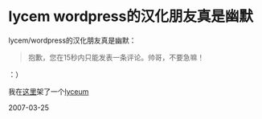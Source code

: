# lycem wordpress的汉化朋友真是幽默

lycem/wordpress的汉化朋友真是幽默：

> 抱歉，您在15秒内只能发表一条评论。帅哥，不要急嘛！

：）

我在[这里](http://www.rijiben.org/portal.php)架了一个[lyceum](http://lyceum.ibiblio.org/)


2007-03-25